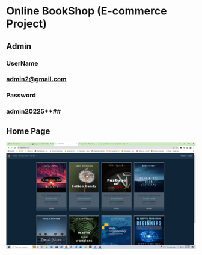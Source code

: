 # Online BookShop (E-commerce Project)
## Admin
### UserName
### admin2@gmail.com
### Password
### admin20225**##

## Home Page
![](img/1.png)


